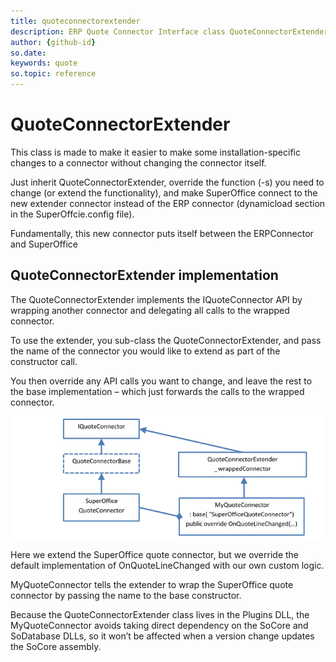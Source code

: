 ```yaml
---
title: quoteconnectorextender
description: ERP Quote Connector Interface class QuoteConnectorExtender
author: {github-id}
so.date:
keywords: quote
so.topic: reference
---
```


# QuoteConnectorExtender

This class is made to make it easier to make some installation-specific changes to a connector without changing the connector itself.

Just inherit QuoteConnectorExtender, override the function (-s) you need to change (or extend the functionality), and make SuperOffice connect to the new extender connector instead of the ERP connector (dynamicload section in the SuperOffcie.config file).

Fundamentally, this new connector puts itself between the ERPConnector and SuperOffice

## QuoteConnectorExtender implementation

The QuoteConnectorExtender implements the IQuoteConnector API by wrapping another connector and delegating all calls to the wrapped connector.

To use the extender, you sub-class the QuoteConnectorExtender, and pass the name of the connector you would like to extend as part of the constructor call.

You then override any API calls you want to change, and leave the rest to the base implementation – which just forwards the calls to the wrapped connector.

![43][img1]

Here we extend the SuperOffice quote connector, but we override the default implementation of OnQuoteLineChanged with our own custom logic.

MyQuoteConnector tells the extender to wrap the SuperOffice quote connector by passing the name to the base constructor.

Because the QuoteConnectorExtender class lives in the Plugins DLL, the MyQuoteConnector avoids taking direct dependency on the SoCore and SoDatabase DLLs, so it won’t be affected when a version change updates the SoCore assembly.

<!-- Referenced images -->
[img1]: media/image043.png
